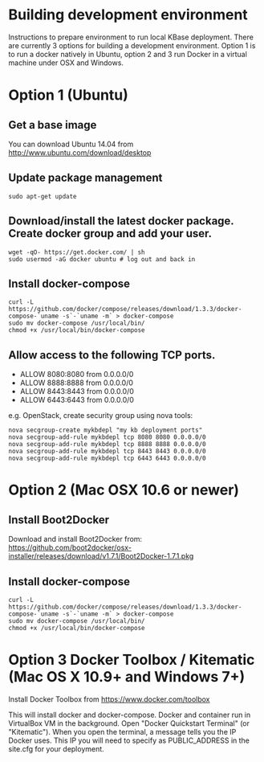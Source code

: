 # Building development environment
Instructions to prepare environment to run local KBase deployment. There are currently 3 options for building a development environment. Option 1 is to run a docker natively in Ubuntu, option 2 and 3 run Docker in a virtual machine under OSX and Windows.

# Option 1 (Ubuntu)

## Get a base image

You can download Ubuntu 14.04 from http://www.ubuntu.com/download/desktop

## Update package management

    sudo apt-get update

## Download/install the latest docker package. Create docker group and add your user.

    wget -qO- https://get.docker.com/ | sh
    sudo usermod -aG docker ubuntu # log out and back in

## Install docker-compose

    curl -L https://github.com/docker/compose/releases/download/1.3.3/docker-compose-`uname -s`-`uname -m` > docker-compose
    sudo mv docker-compose /usr/local/bin/
    chmod +x /usr/local/bin/docker-compose


## Allow access to the following TCP ports.
<ul>
<li>ALLOW 8080:8080 from 0.0.0.0/0</li>
<li>ALLOW 8888:8888 from 0.0.0.0/0</li>
<li>ALLOW 8443:8443 from 0.0.0.0/0</li>
<li>ALLOW 6443:6443 from 0.0.0.0/0</li>
</ul>

e.g. OpenStack, create security group using nova tools:

    nova secgroup-create mykbdepl "my kb deployment ports"
    nova secgroup-add-rule mykbdepl tcp 8080 8080 0.0.0.0/0
    nova secgroup-add-rule mykbdepl tcp 8888 8888 0.0.0.0/0
    nova secgroup-add-rule mykbdepl tcp 8443 8443 0.0.0.0/0
    nova secgroup-add-rule mykbdepl tcp 6443 6443 0.0.0.0/0
    

# Option 2 (Mac OSX 10.6 or newer)

## Install Boot2Docker

Download and install Boot2Docker from: https://github.com/boot2docker/osx-installer/releases/download/v1.7.1/Boot2Docker-1.7.1.pkg

## Install docker-compose

    curl -L https://github.com/docker/compose/releases/download/1.3.3/docker-compose-`uname -s`-`uname -m` > docker-compose
    sudo mv docker-compose /usr/local/bin/
    chmod +x /usr/local/bin/docker-compose

# Option 3 Docker Toolbox / Kitematic (Mac OS X 10.9+ and Windows 7+)

Install Docker Toolbox from 
https://www.docker.com/toolbox

This will install docker and docker-compose. Docker and container run in VirtualBox VM in the background. Open "Docker Quickstart Terminal" (or "Kitematic"). When you open the terminal, a message tells you the IP Docker uses. This IP you will need to specify as PUBLIC_ADDRESS in the site.cfg for your deployment.
